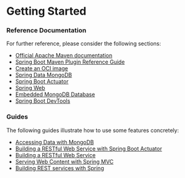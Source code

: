 # Getting Started

### Reference Documentation

For further reference, please consider the following sections:

* [Official Apache Maven documentation](https://maven.apache.org/guides/index.html)
* [Spring Boot Maven Plugin Reference Guide](https://docs.spring.io/spring-boot/docs/2.7.1/maven-plugin/reference/html/)
* [Create an OCI image](https://docs.spring.io/spring-boot/docs/2.7.1/maven-plugin/reference/html/#build-image)
* [Spring Data MongoDB](https://docs.spring.io/spring-boot/docs/2.7.1/reference/htmlsingle/#data.nosql.mongodb)
* [Spring Boot Actuator](https://docs.spring.io/spring-boot/docs/2.7.1/reference/htmlsingle/#actuator)
* [Spring Web](https://docs.spring.io/spring-boot/docs/2.7.1/reference/htmlsingle/#web)
* [Embedded MongoDB Database](https://docs.spring.io/spring-boot/docs/2.7.1/reference/htmlsingle/#data.nosql.mongodb.embedded)
* [Spring Boot DevTools](https://docs.spring.io/spring-boot/docs/2.7.1/reference/htmlsingle/#using.devtools)

### Guides

The following guides illustrate how to use some features concretely:

* [Accessing Data with MongoDB](https://spring.io/guides/gs/accessing-data-mongodb/)
* [Building a RESTful Web Service with Spring Boot Actuator](https://spring.io/guides/gs/actuator-service/)
* [Building a RESTful Web Service](https://spring.io/guides/gs/rest-service/)
* [Serving Web Content with Spring MVC](https://spring.io/guides/gs/serving-web-content/)
* [Building REST services with Spring](https://spring.io/guides/tutorials/rest/)

